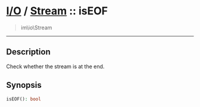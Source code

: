 # [I/O](io.md) / [Stream](io-Stream.md) :: isEOF
 > im\io\Stream
____

## Description
Check whether the stream is at the end.

## Synopsis
```php
isEOF(): bool
```
